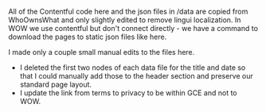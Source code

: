 All of the Contentful code here and the json files in /data are copied from WhoOwnsWhat and only slightly edited to remove lingui localization. In WOW we use contentful but don't connect directly - we have a command to download the pages to static json files like here.

I made only a couple small manual edits to the files here.

- I deleted the first two nodes of each data file for the title and date so that I could manually add those to the header section and preserve our standard page layout.
- I update the link from terms to privacy to be within GCE and not to WOW.
